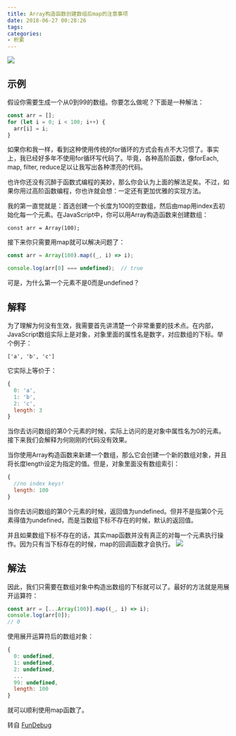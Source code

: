 ```yaml
---
title: Array构造函数创建数组后map的注意事项
date: 2018-06-27 00:28:26
tags:
categories:
- 积累
---
```

![](https://upload-images.jianshu.io/upload_images/1231991-d5e8a0fc81145a05.png?imageMogr2/auto-orient/strip%7CimageView2/2/w/1240)
## 示例
假设你需要生成一个从0到99的数组。你要怎么做呢？下面是一种解法：
```javascript
const arr = [];
for (let i = 0; i < 100; i++) {
  arr[i] = i;
}
```
<!-- more -->
如果你和我一样，看到这种使用传统的for循环的方式会有点不大习惯了。事实上，我已经好多年不使用for循环写代码了。毕竟，各种高阶函数，像forEach, map, filter, reduce足以让我写出各种漂亮的代码。

也许你还没有沉醉于函数式编程的美妙，那么你会认为上面的解法足矣。不过，如果你用过高阶函数编程，你也许就会想：一定还有更加优雅的实现方法。

我的第一直觉就是：首选创建一个长度为100的空数组，然后由map用index去初始化每一个元素。在JavaScript中，你可以用Array构造函数来创建数组：
```
const arr = Array(100);
```
接下来你只需要用map就可以解决问题了：
```javascript
const arr = Array(100).map((_, i) => i);

console.log(arr[0] === undefined);  // true
```
可是，为什么第一个元素不是0而是undefined？

## 解释
为了理解为何没有生效，我需要首先讲清楚一个非常重要的技术点。在内部，JavaScript数组实际上是对象，对象里面的属性名是数字，对应数组的下标。举个例子：
```
['a', 'b', 'c']
```
它实际上等价于：
```javascript
{
  0: 'a',
  1: 'b',
  2: 'c',
  length: 3
}
```
当你去访问数组的第0个元素的时候，实际上访问的是对象中属性名为0的元素。接下来我们会解释为何刚刚的代码没有效果。

当你使用Array构造函数来新建一个数组，那么它会创建一个新的数组对象，并且将长度length设定为指定的值。但是，对象里面没有数组索引：
```javascript
{
  //no index keys!
  length: 100
}
```
当你去访问数组的第0个元素的时候，返回值为undefined。但并不是指第0个元素得值为undefined，而是当数组下标不存在的时候，默认的返回值。

并且如果数组下标不存在的话，其实map函数并没有真正的对每一个元素执行操作。因为只有当下标存在的时候，map的回调函数才会执行。
![](https://upload-images.jianshu.io/upload_images/1231991-1deb0eb7480a38e9.png?imageMogr2/auto-orient/strip%7CimageView2/2/w/1240)
## 解法
因此，我们只需要在数组对象中构造出数组的下标就可以了。最好的方法就是用展开运算符：
```javascript
const arr = [...Array(100)].map((_, i) => i);
console.log(arr[0]);
// 0
```
使用展开运算符后的数组对象：
```javascript
{
  0: undefined,
  1: undefined,
  2: undefined,
  ...
  99: undefined,
  length: 100
}
```
就可以顺利使用map函数了。
 
转自  [FunDebug](https://blog.fundebug.com/2018/06/26/why-mapping-constructed-array-not-work/)